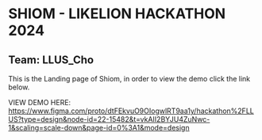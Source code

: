 # SHIOM - LIKELION HACKATHON 2024
## Team: LLUS_Cho

This is the Landing page of Shiom, in order to view the demo click the link below.


VIEW DEMO HERE: https://www.figma.com/proto/dtFEkvuO9OIogwlRT9aa1y/hackathon%2FLLUS?type=design&node-id=22-15482&t=vkAII2BYJU4ZuNwc-1&scaling=scale-down&page-id=0%3A1&mode=design
